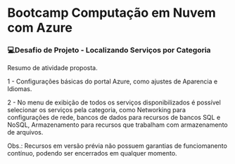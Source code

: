 # Bootcamp Computação em Nuvem com Azure

### 💻Desafio de Projeto - Localizando Serviços por Categoria

Resumo de atividade proposta.

1 - Configurações básicas do portal Azure, como ajustes de Aparencia e Idiomas.

2 - No menu de exibição de todos os serviços disponibilizados é possível selecionar os serviços pela categoria, como Networking para configurações de rede, bancos de dados para recursos de bancos SQL e NoSQL, Armazenamento para recursos que trabalham com armazenamento de arquivos.

Obs.: Recursos em versão prévia não possuem garantias de funciomanento contínuo, podendo ser encerrados em qualquer momento. 
